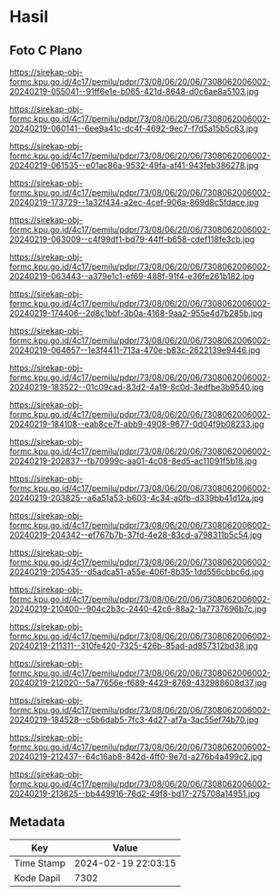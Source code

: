 # Hasil

## Foto C Plano

https://sirekap-obj-formc.kpu.go.id/4c17/pemilu/pdpr/73/08/06/20/06/7308062006002-20240219-055041--91ff6e1e-b065-421d-8648-d0c6ae8a5103.jpg

https://sirekap-obj-formc.kpu.go.id/4c17/pemilu/pdpr/73/08/06/20/06/7308062006002-20240219-060141--6ee9a41c-dc4f-4692-9ec7-f7d5a15b5c63.jpg

https://sirekap-obj-formc.kpu.go.id/4c17/pemilu/pdpr/73/08/06/20/06/7308062006002-20240219-061535--e01ac86a-9532-49fa-af41-943feb386278.jpg

https://sirekap-obj-formc.kpu.go.id/4c17/pemilu/pdpr/73/08/06/20/06/7308062006002-20240219-173729--1a32f434-a2ec-4cef-906a-869d8c5fdace.jpg

https://sirekap-obj-formc.kpu.go.id/4c17/pemilu/pdpr/73/08/06/20/06/7308062006002-20240219-063009--c4f99df1-bd79-44ff-b658-cdef118fe3cb.jpg

https://sirekap-obj-formc.kpu.go.id/4c17/pemilu/pdpr/73/08/06/20/06/7308062006002-20240219-063443--a379e1c1-ef69-488f-91f4-e36fe261b182.jpg

https://sirekap-obj-formc.kpu.go.id/4c17/pemilu/pdpr/73/08/06/20/06/7308062006002-20240219-174406--2d8c1bbf-3b0a-4168-9aa2-955e4d7b285b.jpg

https://sirekap-obj-formc.kpu.go.id/4c17/pemilu/pdpr/73/08/06/20/06/7308062006002-20240219-064657--1e3f4411-713a-470e-b83c-2622139e9446.jpg

https://sirekap-obj-formc.kpu.go.id/4c17/pemilu/pdpr/73/08/06/20/06/7308062006002-20240219-183522--01c09cad-83d2-4a19-8c0d-3edfbe3b9540.jpg

https://sirekap-obj-formc.kpu.go.id/4c17/pemilu/pdpr/73/08/06/20/06/7308062006002-20240219-184108--eab8ce7f-abb9-4908-9677-0d04f9b08233.jpg

https://sirekap-obj-formc.kpu.go.id/4c17/pemilu/pdpr/73/08/06/20/06/7308062006002-20240219-202837--fb70999c-aa01-4c08-8ed5-ac11091f5b18.jpg

https://sirekap-obj-formc.kpu.go.id/4c17/pemilu/pdpr/73/08/06/20/06/7308062006002-20240219-203825--a6a51a53-b603-4c34-a0fb-d339bb41d12a.jpg

https://sirekap-obj-formc.kpu.go.id/4c17/pemilu/pdpr/73/08/06/20/06/7308062006002-20240219-204342--ef767b7b-37fd-4e28-83cd-a798311b5c54.jpg

https://sirekap-obj-formc.kpu.go.id/4c17/pemilu/pdpr/73/08/06/20/06/7308062006002-20240219-205435--d5adca51-a55e-406f-8b35-1dd556cbbc6d.jpg

https://sirekap-obj-formc.kpu.go.id/4c17/pemilu/pdpr/73/08/06/20/06/7308062006002-20240219-210400--904c2b3c-2440-42c6-88a2-1a7737696b7c.jpg

https://sirekap-obj-formc.kpu.go.id/4c17/pemilu/pdpr/73/08/06/20/06/7308062006002-20240219-211311--310fe420-7325-426b-85ad-ad857312bd38.jpg

https://sirekap-obj-formc.kpu.go.id/4c17/pemilu/pdpr/73/08/06/20/06/7308062006002-20240219-212020--5a77656e-f689-4429-8769-432988608d37.jpg

https://sirekap-obj-formc.kpu.go.id/4c17/pemilu/pdpr/73/08/06/20/06/7308062006002-20240219-184528--c5b6dab5-7fc3-4d27-af7a-3ac55ef74b70.jpg

https://sirekap-obj-formc.kpu.go.id/4c17/pemilu/pdpr/73/08/06/20/06/7308062006002-20240219-212437--64c16ab8-842d-4ff0-9e7d-a276b4a499c2.jpg

https://sirekap-obj-formc.kpu.go.id/4c17/pemilu/pdpr/73/08/06/20/06/7308062006002-20240219-213625--bb449916-76d2-49f8-bd17-275708a14951.jpg


## Metadata

| Key        | Value               |
| ---------- | ------------------- |
| Time Stamp | 2024-02-19 22:03:15 |
| Kode Dapil | 7302                |



